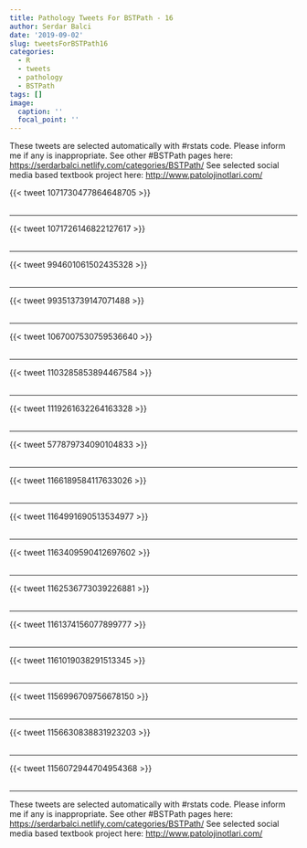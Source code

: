 ```yaml
---
title: Pathology Tweets For BSTPath - 16
author: Serdar Balci
date: '2019-09-02'
slug: tweetsForBSTPath16
categories:
  - R
  - tweets
  - pathology
  - BSTPath
tags: []
image:
  caption: ''
  focal_point: ''
---
```



These tweets are selected automatically with #rstats code. Please inform me if any is inappropriate.
See other #BSTPath pages here: https://serdarbalci.netlify.com/categories/BSTPath/ 
See selected social media based textbook project here: http://www.patolojinotlari.com/

{{< tweet 1071730477864648705 >}}
<br>
<br>
<hr>
{{< tweet 1071726146822127617 >}}
<br>
<br>
<hr>
{{< tweet 994601061502435328 >}}
<br>
<br>
<hr>
{{< tweet 993513739147071488 >}}
<br>
<br>
<hr>
{{< tweet 1067007530759536640 >}}
<br>
<br>
<hr>
{{< tweet 1103285853894467584 >}}
<br>
<br>
<hr>
{{< tweet 1119261632264163328 >}}
<br>
<br>
<hr>
{{< tweet 577879734090104833 >}}
<br>
<br>
<hr>
{{< tweet 1166189584117633026 >}}
<br>
<br>
<hr>
{{< tweet 1164991690513534977 >}}
<br>
<br>
<hr>
{{< tweet 1163409590412697602 >}}
<br>
<br>
<hr>
{{< tweet 1162536773039226881 >}}
<br>
<br>
<hr>
{{< tweet 1161374156077899777 >}}
<br>
<br>
<hr>
{{< tweet 1161019038291513345 >}}
<br>
<br>
<hr>
{{< tweet 1156996709756678150 >}}
<br>
<br>
<hr>
{{< tweet 1156630838831923203 >}}
<br>
<br>
<hr>
{{< tweet 1156072944704954368 >}}
<br>
<br>
<hr>


These tweets are selected automatically with #rstats code. Please inform me if any is inappropriate.
See other #BSTPath pages here: https://serdarbalci.netlify.com/categories/BSTPath/ 
See selected social media based textbook project here: http://www.patolojinotlari.com/
